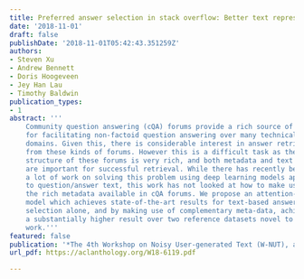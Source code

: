 ```yaml
---
title: Preferred answer selection in stack overflow: Better text representations... and metadata, metadata, metadata
date: '2018-11-01'
draft: false
publishDate: '2018-11-01T05:42:43.351259Z'
authors:
- Steven Xu
- Andrew Bennett
- Doris Hoogeveen
- Jey Han Lau
- Timothy Baldwin
publication_types:
- 1
abstract: '''
    Community question answering (cQA) forums provide a rich source of data
    for facilitating non-factoid question answering over many technical
    domains. Given this, there is considerable interest in answer retrieval
    from these kinds of forums. However this is a difficult task as the
    structure of these forums is very rich, and both metadata and text features
    are important for successful retrieval. While there has recently been
    a lot of work on solving this problem using deep learning models applied
    to question/answer text, this work has not looked at how to make use of
    the rich metadata available in cQA forums. We propose an attention-based
    model which achieves state-of-the-art results for text-based answer
    selection alone, and by making use of complementary meta-data, achieves
    a substantially higher result over two reference datasets novel to this
    work.'''
featured: false
publication: '*The 4th Workshop on Noisy User-generated Text (W-NUT), at EMNLP*'
url_pdf: https://aclanthology.org/W18-6119.pdf

---
```

